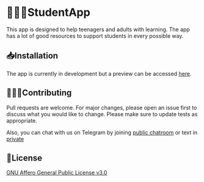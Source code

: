 # 👨🏻‍🎓StudentApp

This app is designed to help teenagers and adults with learning. The app has a lot of good resources to support students in every possible way.

## 📥Installation

The app is currently in development but a preview can be accessed [here](https://student-app228.netlify.app).

## 👩🏻‍💻Contributing
Pull requests are welcome. For major changes, please open an issue first to discuss what you would like to change. Please make sure to update tests as appropriate.

Also, you can chat with us on Telegram by joining
[public chatroom](https://t.me/blackhathackerschat) or text in
[private](https://t.me/thecyberbro)

## 📃License
[GNU Affero General Public License v3.0](https://choosealicense.com/licenses/agpl-3.0/)
